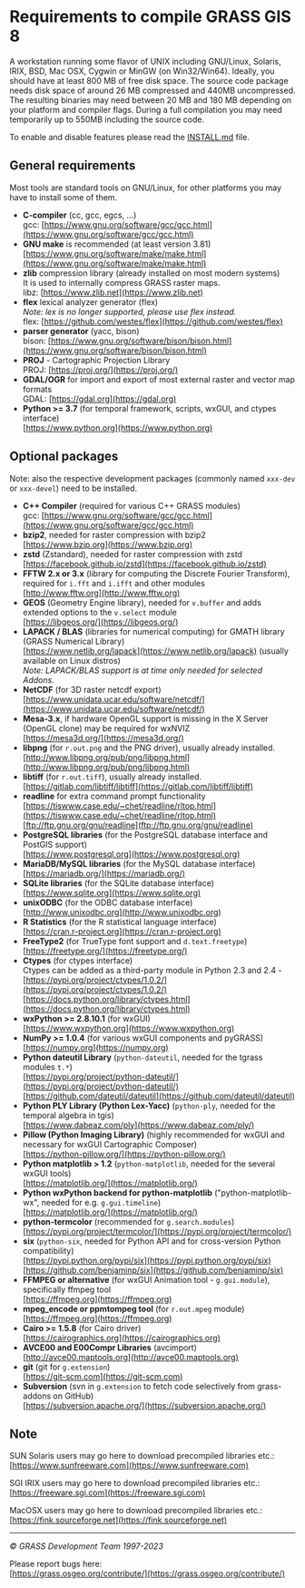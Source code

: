# Requirements to compile GRASS GIS 8

A workstation running some flavor of UNIX including 
GNU/Linux, Solaris, IRIX, BSD, Mac OSX, Cygwin or MinGW (on Win32/Win64).
Ideally, you should have at least 800 MB of free disk space. 
The source code package needs disk space of around 
26 MB compressed and 440MB uncompressed. 
The resulting binaries may need between 20 MB and 180 MB
depending on your platform and compiler flags.
During a full compilation you may need temporarily up to 
550MB including the source code.

To enable and disable features please read the [INSTALL.md](INSTALL.md) file.

## General requirements

Most tools are standard tools on GNU/Linux, 
for other platforms you may have to install some of them.

* **C-compiler** (cc, gcc, egcs, ...)  
  gcc: [https://www.gnu.org/software/gcc/gcc.html](https://www.gnu.org/software/gcc/gcc.html)
* **GNU make** is recommended (at least version 3.81)  
  [https://www.gnu.org/software/make/make.html](https://www.gnu.org/software/make/make.html)
* **zlib** compression library (already installed on most modern systems)  
  It is used to internally compress GRASS raster maps.  
  libz: [https://www.zlib.net](https://www.zlib.net)
* **flex** lexical analyzer generator (flex)  
  _Note: lex is no longer supported, please use flex instead._\
  flex: [https://github.com/westes/flex](https://github.com/westes/flex)
* **parser generator** (yacc, bison)  
  bison: [https://www.gnu.org/software/bison/bison.html](https://www.gnu.org/software/bison/bison.html)
* **PROJ** - Cartographic Projection Library  
  PROJ: [https://proj.org/](https://proj.org/)
* **GDAL/OGR** for import and export of most external raster and vector map formats  
  GDAL: [https://gdal.org](https://gdal.org)
* **Python >= 3.7** (for temporal framework, scripts, wxGUI, and ctypes interface)  
  [https://www.python.org](https://www.python.org)

## Optional packages

Note: also the respective development packages (commonly named `xxx-dev` or `xxx-devel`) need to be installed.

* **C++ Compiler** (required for various C++ GRASS modules)  
  gcc: [https://www.gnu.org/software/gcc/gcc.html](https://www.gnu.org/software/gcc/gcc.html)
* **bzip2**, needed for raster compression with bzip2  
  [https://www.bzip.org](https://www.bzip.org)
* **zstd** (Zstandard), needed for raster compression with zstd  
  [https://facebook.github.io/zstd](https://facebook.github.io/zstd)
* **FFTW 2.x or 3.x** (library for computing the Discrete Fourier Transform), 
  required for `i.fft` and `i.ifft` and other modules  
  [http://www.fftw.org](http://www.fftw.org)
* **GEOS** (Geometry Engine library), 
  needed for `v.buffer` and adds extended options to the `v.select` module  
  [https://libgeos.org/](https://libgeos.org/)
* **LAPACK / BLAS** (libraries for numerical computing) for GMATH library (GRASS Numerical Library)  
  [https://www.netlib.org/lapack](https://www.netlib.org/lapack) (usually available on Linux distros)  
  _Note: LAPACK/BLAS support is at time only needed for selected Addons._
* **NetCDF** (for 3D raster netcdf export)  
  [https://www.unidata.ucar.edu/software/netcdf/](https://www.unidata.ucar.edu/software/netcdf/)
* **Mesa-3.x**, if hardware OpenGL support is missing in the X Server (OpenGL clone) may be required for wxNVIZ  
  [https://mesa3d.org/](https://mesa3d.org/)
* **libpng** (for `r.out.png` and the PNG driver), usually already installed.  
  [http://www.libpng.org/pub/png/libpng.html](http://www.libpng.org/pub/png/libpng.html)
* **libtiff** (for `r.out.tiff`), usually already installed.  
  [https://gitlab.com/libtiff/libtiff](https://gitlab.com/libtiff/libtiff)
* **readline** for extra command prompt functionality  
  [https://tiswww.case.edu/~chet/readline/rltop.html](https://tiswww.case.edu/~chet/readline/rltop.html)  
  [ftp://ftp.gnu.org/gnu/readline](ftp://ftp.gnu.org/gnu/readline)
* **PostgreSQL libraries** (for the PostgreSQL database interface and PostGIS support)  
  [https://www.postgresql.org](https://www.postgresql.org)
* **MariaDB/MySQL libraries** (for the MySQL database interface)  
  [https://mariadb.org/](https://mariadb.org/)
* **SQLite libraries** (for the SQLite database interface)  
  [https://www.sqlite.org](https://www.sqlite.org)
* **unixODBC** (for the ODBC database interface)  
  [http://www.unixodbc.org](http://www.unixodbc.org)
* **R Statistics** (for the R statistical language interface)  
  [https://cran.r-project.org](https://cran.r-project.org)
* **FreeType2** (for TrueType font support and `d.text.freetype`)  
  [https://freetype.org/](https://freetype.org/)
* **Ctypes** (for ctypes interface)  
  Ctypes can be added as a third-party module in Python 2.3 and 2.4 - [https://pypi.org/project/ctypes/1.0.2/](https://pypi.org/project/ctypes/1.0.2/)  
  [https://docs.python.org/library/ctypes.html](https://docs.python.org/library/ctypes.html)
* **wxPython >= 2.8.10.1** (for wxGUI)  
  [https://www.wxpython.org](https://www.wxpython.org)
* **NumPy >= 1.0.4** (for various wxGUI components and pyGRASS)  
  [https://numpy.org](https://numpy.org)
* **Python dateutil Library** (`python-dateutil`, needed for the tgrass modules `t.*`)  
  [https://pypi.org/project/python-dateutil/](https://pypi.org/project/python-dateutil/)  
  [https://github.com/dateutil/dateutil](https://github.com/dateutil/dateutil) 
* **Python PLY Library (Python Lex-Yacc)** (`python-ply`, needed for the temporal algebra in tgis)  
  [https://www.dabeaz.com/ply](https://www.dabeaz.com/ply/)
* **Pillow (Python Imaging Library)** (highly recommended for wxGUI and necessary for wxGUI Cartographic Composer)  
  [https://python-pillow.org/](https://python-pillow.org/)
* **Python matplotlib > 1.2** (`python-matplotlib`, needed for the several wxGUI tools)  
  [https://matplotlib.org/](https://matplotlib.org/)
* **Python wxPython backend for python-matplotlib** 
  ("python-matplotlib-wx", needed for e.g. `g.gui.timeline`)  
  [https://matplotlib.org/](https://matplotlib.org/)
* **python-termcolor** (recommended for `g.search.modules`)  
  [https://pypi.org/project/termcolor/](https://pypi.org/project/termcolor/)
* **six** (`python-six`, needed for Python API and for cross-version Python compatibility)  
  [https://pypi.python.org/pypi/six](https://pypi.python.org/pypi/six)  
  [https://github.com/benjaminp/six](https://github.com/benjaminp/six)
* **FFMPEG or alternative** (for wxGUI Animation tool - `g.gui.module`), specifically ffmpeg tool  
  [https://ffmpeg.org](https://ffmpeg.org)
* **mpeg_encode or ppmtompeg tool** (for `r.out.mpeg` module)  
  [https://ffmpeg.org](https://ffmpeg.org)
* **Cairo >= 1.5.8** (for Cairo driver)  
  [https://cairographics.org](https://cairographics.org)
* **AVCE00 and E00Compr Libraries** (avcimport)  
  [http://avce00.maptools.org](http://avce00.maptools.org)
* **git** (git for `g.extension`)  
  [https://git-scm.com](https://git-scm.com)
* **Subversion** (svn in `g.extension` to fetch code selectively from grass-addons on GitHub)  
  [https://subversion.apache.org/](https://subversion.apache.org/)

## Note

SUN Solaris users may go here to download precompiled libraries etc.:  
[https://www.sunfreeware.com](https://www.sunfreeware.com)

SGI IRIX users may go here to download precompiled libraries etc.:  
[https://freeware.sgi.com](https://freeware.sgi.com)

MacOSX users may go here to download precompiled libraries etc.:  
[https://fink.sourceforge.net](https://fink.sourceforge.net)

* * *

_© GRASS Development Team 1997-2023_

Please report bugs here:  
[https://grass.osgeo.org/contribute/](https://grass.osgeo.org/contribute/)
